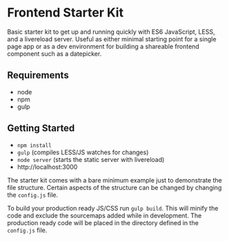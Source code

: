 # Frontend Starter Kit

Basic starter kit to get up and running quickly with ES6 JavaScript, LESS, and a livereload server. Useful as either minimal starting point for a single page app or as a dev environment for building a shareable frontend component such as a datepicker.

## Requirements
- node
- npm
- gulp

## Getting Started
- `npm install`
- `gulp` (compiles LESS/JS watches for changes)
- `node server` (starts the static server with livereload)
- http://localhost:3000

The starter kit comes with a bare minimum example just to demonstrate the file structure. Certain aspects of the structure can be changed by changing the `config.js` file.

To build your production ready JS/CSS run `gulp build`. This will minify the code and exclude the sourcemaps added while in development. The production ready code will be placed in the directory defined in the `config.js` file.
